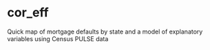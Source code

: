 # cor_eff

Quick map of mortgage defaults by state and a model of explanatory variables using Census PULSE data
